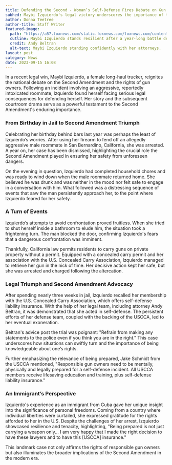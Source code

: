```yaml
---
title: Defending the Second - Woman’s Self-Defense Fires Debate on Gun Rights
subhed: Maybi Izquierdo's legal victory underscores the importance of the Second Amendment in ensuring personal safety.
author: Donna Teetree
author-title: Staff Writer
featured-image: 
  path: "https://a57.foxnews.com/static.foxnews.com/foxnews.com/content/uploads/2023/09/720/405/maybilawyers.png?ve=1&tl=1"
  cutline: Maybi Izquierdo stands resilient after a year-long battle defending her rights to self-defense.
  credit: Andy Beltran
  alt-text: Maybi Izquierdo standing confidently with her attorneys.
layout: post
category: News
date: 2023-09-15 16:08
---
```


In a recent legal win, Maybi Izquierdo, a female long-haul trucker, reignites the national debate on the Second Amendment and the rights of gun owners. Following an incident involving an aggressive, reportedly intoxicated roommate, Izquierdo found herself facing serious legal consequences for defending herself. Her story and the subsequent courtroom drama serve as a powerful testament to the Second Amendment's enduring importance.

### From Birthday in Jail to Second Amendment Triumph

Celebrating her birthday behind bars last year was perhaps the least of Izquierdo’s worries. After using her firearm to fend off an allegedly aggressive male roommate in San Bernardino, California, she was arrested. A year on, her case has been dismissed, highlighting the crucial role the Second Amendment played in ensuring her safety from unforeseen dangers.

On the evening in question, Izquierdo had completed household chores and was ready to wind down when the male roommate returned home. She believed he was drunk and was neither in the mood nor felt safe to engage in a conversation with him. What followed was a distressing sequence of events that saw the man persistently approach her, to the point where Izquierdo feared for her safety.

### A Turn of Events

Izquierdo’s attempts to avoid confrontation proved fruitless. When she tried to shut herself inside a bathroom to elude him, the situation took a frightening turn. The man blocked the door, confirming Izquierdo's fears that a dangerous confrontation was imminent. 

Thankfully, California law permits residents to carry guns on private property without a permit. Equipped with a concealed carry permit and her association with the U.S. Concealed Carry Association, Izquierdo managed to retrieve her gun in the nick of time. Her decisive action kept her safe, but she was arrested and charged following the altercation.

### Legal Triumph and Second Amendment Advocacy

After spending nearly three weeks in jail, Izquierdo recalled her membership with the U.S. Concealed Carry Association, which offers self-defense liability insurance. With the help of her legal team, including attorney Andy Beltran, it was demonstrated that she acted in self-defense. The persistent efforts of her defense team, coupled with the backing of the USCCA, led to her eventual exoneration.

Beltran's advice post the trial was poignant: "Refrain from making any statements to the police even if you think you are in the right." This case underscores how situations can swiftly turn and the importance of being knowledgeable about one’s rights.

Further emphasizing the relevance of being prepared, Jake Schmidt from the USCCA mentioned, "Responsible gun owners need to be mentally, physically and legally prepared for a self-defense incident. All USCCA members receive lifesaving education and training, plus self-defense liability insurance."

### An Immigrant’s Perspective 

Izquierdo's experience as an immigrant from Cuba gave her unique insight into the significance of personal freedoms. Coming from a country where individual liberties were curtailed, she expressed gratitude for the rights afforded to her in the U.S. Despite the challenges of her arrest, Izquierdo showcased resilience and tenacity, highlighting, "Being prepared is not just carrying a weapon only... I am very happy that I made the right decision to have these lawyers and to have this [USCCA] insurance."

This landmark case not only affirms the rights of responsible gun owners but also illuminates the broader implications of the Second Amendment in the modern era.
